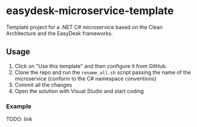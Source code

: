# easydesk-microservice-template
Template project for a .NET C# microservice based on the Clean Architecture and the EasyDesk frameworks.

## Usage
1. Click on "Use this template" and then configure it from GitHub.
2. Clone the repo and run the `rename_all.sh` script passing the name of the microservice (conform to the C# namespace conventions)
3. Commit all the changes
4. Open the solution with Visual Studio and start coding

### Example
TODO: link

